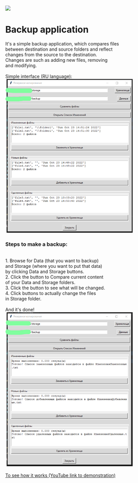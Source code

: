 <div id="profile-views-counter" align="left">
  <img src="https://komarev.com/ghpvc/?username=mvvmmv&style=flat-square&color=blue" alt=""/><br>
  <img src="https://img.shields.io/badge/license-Unlicense-blue.svg"/>
</div>
<h1>Backup application</h1>
It's a simple backup application, which compares files<br>
between destination and source folders and reflect<br>
changes from the source to the destination.<br>
Changes are such as adding new files, removing<br>
and modifying.<br>
<br>
Simple interface (RU language):<br>
<img src="./images/compare_files.png" alt="compare_files" width="400"/><br>
<h3>Steps to make a backup:</h3><br>
1. Browse for Data (that you want to backup)<br>
and Storage (where you want to put that data)<br>
by clicking Data and Storage buttons.<br>
2. Click the button to Compare current content<br>
of your Data and Storage folders.<br>
3. Click the button to see what will be changed.<br>
4. Click buttons to actually change the files<br>
in Storage folder.<br>
<br>
And it's done!<br>
<img src="./images/backup_done.png" alt="backup_done" width="400"/><br>
<br>
<a href="https://youtu.be/3QAah_fDJ8E">To see how it works (YouTube link to demonstration)</a><br>